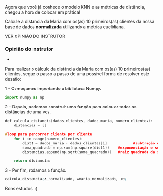 Agora que você já conhece o modelo KNN e as métricas de distância, chegou a hora de colocar em prática!

Calcule a distância da Maria com os(as) 10 primeiros(as) clientes da nossa base de dados **normalizada** utilizando a métrica euclidiana.

VER OPINIÃO DO INSTRUTOR

### Opinião do instrutor

-   [](https://cursos.alura.com.br/suggestions/new/machine-learning-classificacao-tras-panos/107946/opinion)

Para realizar o cálculo da distância da Maria com os(as) 10 primeiros(as) clientes, segue o passo a passo de uma possível forma de resolver este desafio:

1 - Começamos importando a biblioteca Numpy.

```javascript
import numpy as np
```

2 - Depois, podemos construir uma função para calcular todas as distâncias de uma vez.

```cpp
def calcula_distancia(dados_clientes, dados_maria, numero_clientes):
    distancias = []

#loop para percorrer cliente por cliente
    for i in range(numero_clientes):
        dist1 = dados_maria - dados_clientes[i]            #subtração dos atributos
        soma_quadrado = np.sum(np.square(dist1))    #exponenciação e soma de todos os atributos
        distancias.append(np.sqrt(soma_quadrado))   #raiz quadrada da soma anterior

    return distancias
```

3 - Por fim, rodamos a função.

```scss
calcula_distancia(X_normalizado, Xmaria_normalizado, 10)
```

Bons estudos! :)